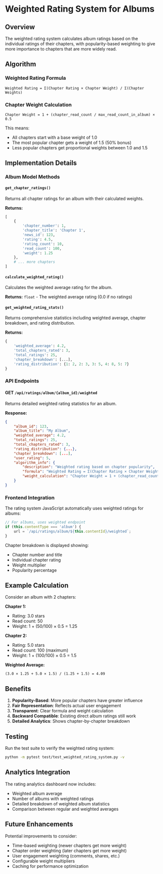 # Weighted Rating System for Albums

## Overview

The weighted rating system calculates album ratings based on the individual ratings of their chapters, with popularity-based weighting to give more importance to chapters that are more widely read.

## Algorithm

### Weighted Rating Formula

```
Weighted Rating = Σ(Chapter Rating × Chapter Weight) / Σ(Chapter Weights)
```

### Chapter Weight Calculation

```
Chapter Weight = 1 + (chapter_read_count / max_read_count_in_album) × 0.5
```

This means:
- All chapters start with a base weight of 1.0
- The most popular chapter gets a weight of 1.5 (50% bonus)
- Less popular chapters get proportional weights between 1.0 and 1.5

## Implementation Details

### Album Model Methods

#### `get_chapter_ratings()`
Returns all chapter ratings for an album with their calculated weights.

**Returns:**
```python
[
    {
        'chapter_number': 1,
        'chapter_title': 'Chapter 1',
        'news_id': 123,
        'rating': 4.5,
        'rating_count': 10,
        'read_count': 100,
        'weight': 1.25
    },
    # ... more chapters
]
```

#### `calculate_weighted_rating()`
Calculates the weighted average rating for the album.

**Returns:** `float` - The weighted average rating (0.0 if no ratings)

#### `get_weighted_rating_stats()`
Returns comprehensive statistics including weighted average, chapter breakdown, and rating distribution.

**Returns:**
```python
{
    'weighted_average': 4.2,
    'total_chapters_rated': 3,
    'total_ratings': 25,
    'chapter_breakdown': [...],
    'rating_distribution': {1: 2, 2: 3, 3: 5, 4: 8, 5: 7}
}
```

### API Endpoints

#### GET `/api/ratings/album/{album_id}/weighted`
Returns detailed weighted rating statistics for an album.

**Response:**
```json
{
    "album_id": 123,
    "album_title": "My Album",
    "weighted_average": 4.2,
    "total_ratings": 25,
    "total_chapters_rated": 3,
    "rating_distribution": {...},
    "chapter_breakdown": [...],
    "user_rating": 5,
    "algorithm_info": {
        "description": "Weighted rating based on chapter popularity",
        "formula": "Weighted Rating = Σ(Chapter Rating × Chapter Weight) / Σ(Chapter Weights)",
        "weight_calculation": "Chapter Weight = 1 + (chapter_read_count / max_read_count_in_album) * 0.5"
    }
}
```

### Frontend Integration

The rating system JavaScript automatically uses weighted ratings for albums:

```javascript
// For albums, uses weighted endpoint
if (this.contentType === 'album') {
    url = `/api/ratings/album/${this.contentId}/weighted`;
}
```

Chapter breakdown is displayed showing:
- Chapter number and title
- Individual chapter rating
- Weight multiplier
- Popularity percentage

## Example Calculation

Consider an album with 2 chapters:

**Chapter 1:**
- Rating: 3.0 stars
- Read count: 50
- Weight: 1 + (50/100) × 0.5 = 1.25

**Chapter 2:**
- Rating: 5.0 stars  
- Read count: 100 (maximum)
- Weight: 1 + (100/100) × 0.5 = 1.5

**Weighted Average:**
```
(3.0 × 1.25 + 5.0 × 1.5) / (1.25 + 1.5) = 4.09
```

## Benefits

1. **Popularity-Based**: More popular chapters have greater influence
2. **Fair Representation**: Reflects actual user engagement
3. **Transparent**: Clear formula and weight calculation
4. **Backward Compatible**: Existing direct album ratings still work
5. **Detailed Analytics**: Shows chapter-by-chapter breakdown

## Testing

Run the test suite to verify the weighted rating system:

```bash
python -m pytest test/test_weighted_rating_system.py -v
```

## Analytics Integration

The rating analytics dashboard now includes:
- Weighted album average
- Number of albums with weighted ratings
- Detailed breakdown of weighted album statistics
- Comparison between regular and weighted averages

## Future Enhancements

Potential improvements to consider:
- Time-based weighting (newer chapters get more weight)
- Chapter order weighting (later chapters get more weight)
- User engagement weighting (comments, shares, etc.)
- Configurable weight multipliers
- Caching for performance optimization 